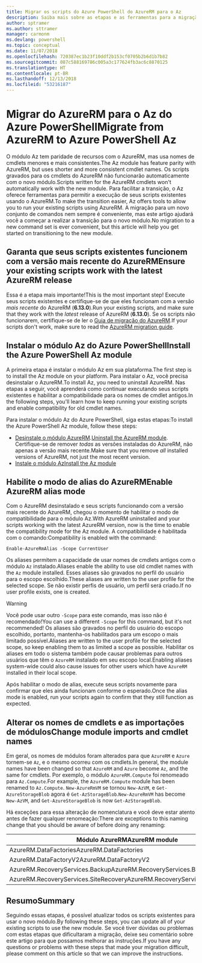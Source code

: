 ```yaml
---
title: Migrar os scripts do Azure PowerShell do AzureRM para o Az
description: Saiba mais sobre as etapas e as ferramentas para a migração de scripts do módulo AzureRM para o novo módulo Az.
author: sptramer
ms.author: sttramer
manager: carmonm
ms.devlang: powershell
ms.topic: conceptual
ms.date: 11/07/2018
ms.openlocfilehash: 720387ec1b23f10ddf2b153cf0705b2b6d1b7b82
ms.sourcegitcommit: 087c588169786c005a3c177624fb3ac6c8870125
ms.translationtype: HT
ms.contentlocale: pt-BR
ms.lasthandoff: 12/13/2018
ms.locfileid: "53216187"
---
```

# <a name="migrate-from-azurerm-to-azure-powershell-az"></a><span data-ttu-id="ab7b6-103">Migrar do AzureRM para o Az do Azure PowerShell</span><span class="sxs-lookup"><span data-stu-id="ab7b6-103">Migrate from AzureRM to Azure PowerShell Az</span></span>

<span data-ttu-id="ab7b6-104">O módulo Az tem paridade de recursos com o AzureRM, mas usa nomes de cmdlets menores e mais consistentes.</span><span class="sxs-lookup"><span data-stu-id="ab7b6-104">The Az module has feature parity with AzureRM, but uses shorter and more consistent cmdlet names.</span></span>
<span data-ttu-id="ab7b6-105">Os scripts gravados para os cmdlets do AzureRM não funcionarão automaticamente com o novo módulo.</span><span class="sxs-lookup"><span data-stu-id="ab7b6-105">Scripts written for the AzureRM cmdlets won't automatically work with the new module.</span></span> <span data-ttu-id="ab7b6-106">Para facilitar a transição, o Az oferece ferramentas para permitir a execução de seus scripts existentes usando o AzureRM.</span><span class="sxs-lookup"><span data-stu-id="ab7b6-106">To make the transition easier, Az offers tools to allow you to run your existing scripts using AzureRM.</span></span> <span data-ttu-id="ab7b6-107">A migração para um novo conjunto de comandos nem sempre é conveniente, mas este artigo ajudará você a começar a realizar a transição para o novo módulo.</span><span class="sxs-lookup"><span data-stu-id="ab7b6-107">No migration to a new command set is ever convenient, but this article will help you get started on transitioning to the new module.</span></span>

## <a name="ensure-your-existing-scripts-work-with-the-latest-azurerm-release"></a><span data-ttu-id="ab7b6-108">Garanta que seus scripts existentes funcionem com a versão mais recente do AzureRM</span><span class="sxs-lookup"><span data-stu-id="ab7b6-108">Ensure your existing scripts work with the latest AzureRM release</span></span>

<span data-ttu-id="ab7b6-109">Essa é a etapa mais importante!</span><span class="sxs-lookup"><span data-stu-id="ab7b6-109">This is the most important step!</span></span> <span data-ttu-id="ab7b6-110">Execute seus scripts existentes e certifique-se de que eles funcionam com a versão _mais recente_ do AzureRM (__6.13.0__).</span><span class="sxs-lookup"><span data-stu-id="ab7b6-110">Run your existing scripts, and make sure that they work with the _latest_ release of AzureRM (__6.13.0__).</span></span> <span data-ttu-id="ab7b6-111">Se os scripts não funcionarem, certifique-se de ler o [Guia de migração do AzureRM](migration-guide.6.0.0.md).</span><span class="sxs-lookup"><span data-stu-id="ab7b6-111">If your scripts don't work, make sure to read the [AzureRM migration guide](migration-guide.6.0.0.md).</span></span>

## <a name="install-the-azure-powershell-az-module"></a><span data-ttu-id="ab7b6-112">Instalar o módulo Az do Azure PowerShell</span><span class="sxs-lookup"><span data-stu-id="ab7b6-112">Install the Azure PowerShell Az module</span></span>

<span data-ttu-id="ab7b6-113">A primeira etapa é instalar o módulo Az em sua plataforma.</span><span class="sxs-lookup"><span data-stu-id="ab7b6-113">The first step is to install the Az module on your platform.</span></span> <span data-ttu-id="ab7b6-114">Para instalar o Az, você precisa desinstalar o AzureRM.</span><span class="sxs-lookup"><span data-stu-id="ab7b6-114">To install Az, you need to uninstall AzureRM.</span></span>
<span data-ttu-id="ab7b6-115">Nas etapas a seguir, você aprenderá como continuar executando seus scripts existentes e habilitar a compatibilidade para os nomes de cmdlet antigos.</span><span class="sxs-lookup"><span data-stu-id="ab7b6-115">In the following steps, you'll learn how to keep running your existing scripts and enable compatibility for old cmdlet names.</span></span>

<span data-ttu-id="ab7b6-116">Para instalar o módulo Az do Azure PowerShell, siga estas etapas:</span><span class="sxs-lookup"><span data-stu-id="ab7b6-116">To install the Azure PowerShell Az module, follow these steps:</span></span>

* <span data-ttu-id="ab7b6-117">[Desinstale o módulo AzureRM](uninstall-azurerm-ps.md).</span><span class="sxs-lookup"><span data-stu-id="ab7b6-117">[Uninstall the AzureRM module](uninstall-azurerm-ps.md).</span></span> <span data-ttu-id="ab7b6-118">Certifique-se de remover _todas_ as versões instaladas do AzureRM, não apenas a versão mais recente.</span><span class="sxs-lookup"><span data-stu-id="ab7b6-118">Make sure that you remove _all_ installed versions of AzureRM, not just the most recent version.</span></span>
* [<span data-ttu-id="ab7b6-119">Instale o módulo Az</span><span class="sxs-lookup"><span data-stu-id="ab7b6-119">Install the Az module</span></span>](install-az-ps.md)

## <a name="a-namealiasesenable-azurerm-alias-mode"></a><span data-ttu-id="ab7b6-120"><a name="aliases"/>Habilite o modo de alias do AzureRM</span><span class="sxs-lookup"><span data-stu-id="ab7b6-120"><a name="aliases"/>Enable AzureRM alias mode</span></span>

<span data-ttu-id="ab7b6-121">Com o AzureRM desinstalado e seus scripts funcionando com a versão mais recente do AzureRM, chegou o momento de habilitar o modo de compatibilidade para o módulo Az.</span><span class="sxs-lookup"><span data-stu-id="ab7b6-121">With AzureRM uninstalled and your scripts working with the latest AzureRM version, now is the time to enable the compatibility mode for the Az module.</span></span> <span data-ttu-id="ab7b6-122">A compatibilidade é habilitada com o comando:</span><span class="sxs-lookup"><span data-stu-id="ab7b6-122">Compatibility is enabled with the command:</span></span>

```powershell-interactive
Enable-AzureRmAlias -Scope CurrentUser
```

<span data-ttu-id="ab7b6-123">Os aliases permitem a capacidade de usar nomes de cmdlets antigos com o módulo `Az` instalado.</span><span class="sxs-lookup"><span data-stu-id="ab7b6-123">Aliases enable the ability to use old cmdlet names with the `Az` module installed.</span></span> <span data-ttu-id="ab7b6-124">Esses aliases são gravados no perfil do usuário para o escopo escolhido.</span><span class="sxs-lookup"><span data-stu-id="ab7b6-124">These aliases are written to the user profile for the selected scope.</span></span> <span data-ttu-id="ab7b6-125">Se não existir perfis de usuário, um perfil será criado.</span><span class="sxs-lookup"><span data-stu-id="ab7b6-125">If no user profile exists, one is created.</span></span>

> [!WARNING]
>
> <span data-ttu-id="ab7b6-126">Você pode usar outro `-Scope` para este comando, mas isso não é recomendado!</span><span class="sxs-lookup"><span data-stu-id="ab7b6-126">You can use a different `-Scope` for this command, but it's not recommended!</span></span> <span data-ttu-id="ab7b6-127">Os aliases são gravados no perfil do usuário do escopo escolhido, portanto, mantenha-os habilitados para um escopo o mais limitado possível.</span><span class="sxs-lookup"><span data-stu-id="ab7b6-127">Aliases are written to the user profile for the selected scope, so keep enabling them to as limited a scope as possible.</span></span> <span data-ttu-id="ab7b6-128">Habilitar os aliases em todo o sistema também pode causar problemas para outros usuários que têm o `AzureRM` instalado em seu escopo local.</span><span class="sxs-lookup"><span data-stu-id="ab7b6-128">Enabling aliases system-wide could also cause issues for other users which have `AzureRM` installed in their local scope.</span></span>

<span data-ttu-id="ab7b6-129">Após habilitar o modo de alias, execute seus scripts novamente para confirmar que eles ainda funcionam conforme o esperado.</span><span class="sxs-lookup"><span data-stu-id="ab7b6-129">Once the alias mode is enabled, run your scripts again to confirm that they still function as expected.</span></span> 

## <a name="change-module-imports-and-cmdlet-names"></a><span data-ttu-id="ab7b6-130">Alterar os nomes de cmdlets e as importações de módulos</span><span class="sxs-lookup"><span data-stu-id="ab7b6-130">Change module imports and cmdlet names</span></span>

<span data-ttu-id="ab7b6-131">Em geral, os nomes de módulos foram alterados para que `AzureRM` e `Azure` tornem-se `Az`, e o mesmo ocorreu com os cmdlets.</span><span class="sxs-lookup"><span data-stu-id="ab7b6-131">In general, the module names have been changed so that `AzureRM` and `Azure` become `Az`, and the same for cmdlets.</span></span>
<span data-ttu-id="ab7b6-132">Por exemplo, o módulo `AzureRM.Compute` foi renomeado para `Az.Compute`.</span><span class="sxs-lookup"><span data-stu-id="ab7b6-132">For example, the `AzureRM.Compute` module has been renamed to `Az.Compute`.</span></span> <span data-ttu-id="ab7b6-133">`New-AzureRmVM` se tornou `New-AzVM`, e `Get-AzureStorageBlob` agora é `Get-AzStorageBlob`.</span><span class="sxs-lookup"><span data-stu-id="ab7b6-133">`New-AzureRmVM` has become `New-AzVM`, and `Get-AzureStorageBlob` is now `Get-AzStorageBlob`.</span></span>

<span data-ttu-id="ab7b6-134">Há exceções para essa alteração de nomenclatura e você deve estar atento antes de fazer qualquer renomeação:</span><span class="sxs-lookup"><span data-stu-id="ab7b6-134">There are exceptions to this naming change that you should be aware of before doing any renaming:</span></span>

| <span data-ttu-id="ab7b6-135">Módulo AzureRM</span><span class="sxs-lookup"><span data-stu-id="ab7b6-135">AzureRM module</span></span> | <span data-ttu-id="ab7b6-136">Módulo Az</span><span class="sxs-lookup"><span data-stu-id="ab7b6-136">Az module</span></span> |
|----------------|-----------|
| <span data-ttu-id="ab7b6-137">AzureRM.DataFactories</span><span class="sxs-lookup"><span data-stu-id="ab7b6-137">AzureRM.DataFactories</span></span> | <span data-ttu-id="ab7b6-138">Az.DataFactory</span><span class="sxs-lookup"><span data-stu-id="ab7b6-138">Az.DataFactory</span></span> |
| <span data-ttu-id="ab7b6-139">AzureRM.DataFactoryV2</span><span class="sxs-lookup"><span data-stu-id="ab7b6-139">AzureRM.DataFactoryV2</span></span> | <span data-ttu-id="ab7b6-140">Az.DataFactory</span><span class="sxs-lookup"><span data-stu-id="ab7b6-140">Az.DataFactory</span></span> |
| <span data-ttu-id="ab7b6-141">AzureRM.RecoveryServices.Backup</span><span class="sxs-lookup"><span data-stu-id="ab7b6-141">AzureRM.RecoveryServices.Backup</span></span> | <span data-ttu-id="ab7b6-142">Az.RecoveryServices</span><span class="sxs-lookup"><span data-stu-id="ab7b6-142">Az.RecoveryServices</span></span> |
| <span data-ttu-id="ab7b6-143">AzureRM.RecoveryServices.SiteRecovery</span><span class="sxs-lookup"><span data-stu-id="ab7b6-143">AzureRM.RecoveryServices.SiteRecovery</span></span> | <span data-ttu-id="ab7b6-144">Az.RecoveryServices</span><span class="sxs-lookup"><span data-stu-id="ab7b6-144">Az.RecoveryServices</span></span> |

## <a name="summary"></a><span data-ttu-id="ab7b6-145">Resumo</span><span class="sxs-lookup"><span data-stu-id="ab7b6-145">Summary</span></span>

<span data-ttu-id="ab7b6-146">Seguindo essas etapas, é possível atualizar todos os scripts existentes para usar o novo módulo.</span><span class="sxs-lookup"><span data-stu-id="ab7b6-146">By following these steps, you can update all of your existing scripts to use the new module.</span></span> <span data-ttu-id="ab7b6-147">Se você tiver dúvidas ou problemas com estas etapas que dificultaram a migração, deixe seu comentário sobre este artigo para que possamos melhorar as instruções.</span><span class="sxs-lookup"><span data-stu-id="ab7b6-147">If you have any questions or problems with these steps that made your migration difficult, please comment on this article so that we can improve the instructions.</span></span>
